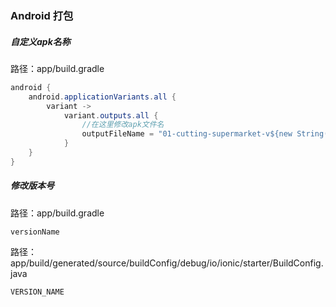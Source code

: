 ### Android 打包

##### 自定义apk名称

路径：app/build.gradle

```java
android {
    android.applicationVariants.all {
        variant ->
            variant.outputs.all {
                //在这里修改apk文件名
                outputFileName = "01-cutting-supermarket-v${new String(variant.versionName).replace('.','')}.apk"
            }
    }
}
```

##### 修改版本号

路径：app/build.gradle

```
versionName
```

路径：app/build/generated/source/buildConfig/debug/io/ionic/starter/BuildConfig.java

```
VERSION_NAME
```